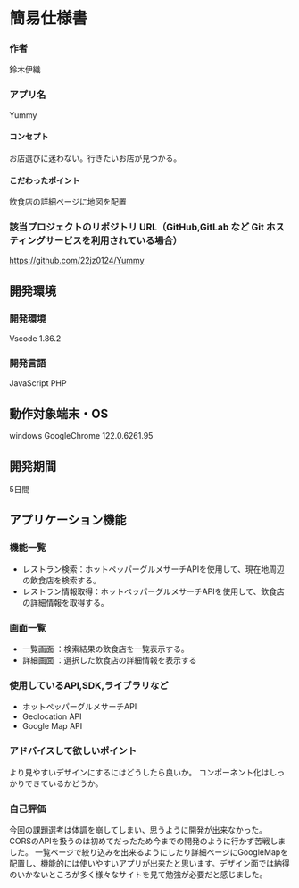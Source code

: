 # 簡易仕様書

### 作者
鈴木伊織

### アプリ名
Yummy

#### コンセプト
お店選びに迷わない。行きたいお店が見つかる。

#### こだわったポイント
飲食店の詳細ページに地図を配置

### 該当プロジェクトのリポジトリ URL（GitHub,GitLab など Git ホスティングサービスを利用されている場合）
https://github.com/22jz0124/Yummy

## 開発環境
### 開発環境
Vscode 1.86.2

### 開発言語
JavaScript PHP

## 動作対象端末・OS
windows
GoogleChrome 122.0.6261.95

## 開発期間
5日間

## アプリケーション機能

### 機能一覧
- レストラン検索：ホットペッパーグルメサーチAPIを使用して、現在地周辺の飲食店を検索する。
- レストラン情報取得：ホットペッパーグルメサーチAPIを使用して、飲食店の詳細情報を取得する。

### 画面一覧
- 一覧画面 ：検索結果の飲食店を一覧表示する。
- 詳細画面 ：選択した飲食店の詳細情報を表示する

### 使用しているAPI,SDK,ライブラリなど
- ホットペッパーグルメサーチAPI
- Geolocation API
- Google Map API

### アドバイスして欲しいポイント
より見やすいデザインにするにはどうしたら良いか。
コンポーネント化はしっかりできているかどうか。


### 自己評価
今回の課題選考は体調を崩してしまい、思うように開発が出来なかった。
CORSのAPIを扱うのは初めてだったため今までの開発のように行かず苦戦しました。
一覧ページで絞り込みを出来るようにしたり詳細ページにGoogleMapを配置し、機能的には使いやすいアプリが出来たと思います。デザイン面では納得のいかないところが多く様々なサイトを見て勉強が必要だと感じました。
